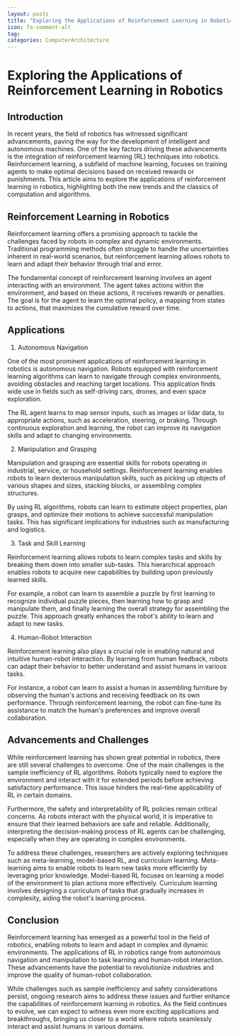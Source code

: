 ```yaml
---
layout: posts
title: "Exploring the Applications of Reinforcement Learning in Robotics"
icon: fa-comment-alt
tag:      
categories: ComputerArchitecture
---
```



# Exploring the Applications of Reinforcement Learning in Robotics

## Introduction

In recent years, the field of robotics has witnessed significant advancements, paving the way for the development of intelligent and autonomous machines. One of the key factors driving these advancements is the integration of reinforcement learning (RL) techniques into robotics. Reinforcement learning, a subfield of machine learning, focuses on training agents to make optimal decisions based on received rewards or punishments. This article aims to explore the applications of reinforcement learning in robotics, highlighting both the new trends and the classics of computation and algorithms.

## Reinforcement Learning in Robotics

Reinforcement learning offers a promising approach to tackle the challenges faced by robots in complex and dynamic environments. Traditional programming methods often struggle to handle the uncertainties inherent in real-world scenarios, but reinforcement learning allows robots to learn and adapt their behavior through trial and error.

The fundamental concept of reinforcement learning involves an agent interacting with an environment. The agent takes actions within the environment, and based on these actions, it receives rewards or penalties. The goal is for the agent to learn the optimal policy, a mapping from states to actions, that maximizes the cumulative reward over time.

## Applications

1. Autonomous Navigation

One of the most prominent applications of reinforcement learning in robotics is autonomous navigation. Robots equipped with reinforcement learning algorithms can learn to navigate through complex environments, avoiding obstacles and reaching target locations. This application finds wide use in fields such as self-driving cars, drones, and even space exploration.

The RL agent learns to map sensor inputs, such as images or lidar data, to appropriate actions, such as acceleration, steering, or braking. Through continuous exploration and learning, the robot can improve its navigation skills and adapt to changing environments.

2. Manipulation and Grasping

Manipulation and grasping are essential skills for robots operating in industrial, service, or household settings. Reinforcement learning enables robots to learn dexterous manipulation skills, such as picking up objects of various shapes and sizes, stacking blocks, or assembling complex structures.

By using RL algorithms, robots can learn to estimate object properties, plan grasps, and optimize their motions to achieve successful manipulation tasks. This has significant implications for industries such as manufacturing and logistics.

3. Task and Skill Learning

Reinforcement learning allows robots to learn complex tasks and skills by breaking them down into smaller sub-tasks. This hierarchical approach enables robots to acquire new capabilities by building upon previously learned skills.

For example, a robot can learn to assemble a puzzle by first learning to recognize individual puzzle pieces, then learning how to grasp and manipulate them, and finally learning the overall strategy for assembling the puzzle. This approach greatly enhances the robot's ability to learn and adapt to new tasks.

4. Human-Robot Interaction

Reinforcement learning also plays a crucial role in enabling natural and intuitive human-robot interaction. By learning from human feedback, robots can adapt their behavior to better understand and assist humans in various tasks.

For instance, a robot can learn to assist a human in assembling furniture by observing the human's actions and receiving feedback on its own performance. Through reinforcement learning, the robot can fine-tune its assistance to match the human's preferences and improve overall collaboration.

## Advancements and Challenges

While reinforcement learning has shown great potential in robotics, there are still several challenges to overcome. One of the main challenges is the sample inefficiency of RL algorithms. Robots typically need to explore the environment and interact with it for extended periods before achieving satisfactory performance. This issue hinders the real-time applicability of RL in certain domains.

Furthermore, the safety and interpretability of RL policies remain critical concerns. As robots interact with the physical world, it is imperative to ensure that their learned behaviors are safe and reliable. Additionally, interpreting the decision-making process of RL agents can be challenging, especially when they are operating in complex environments.

To address these challenges, researchers are actively exploring techniques such as meta-learning, model-based RL, and curriculum learning. Meta-learning aims to enable robots to learn new tasks more efficiently by leveraging prior knowledge. Model-based RL focuses on learning a model of the environment to plan actions more effectively. Curriculum learning involves designing a curriculum of tasks that gradually increases in complexity, aiding the robot's learning process.

## Conclusion

Reinforcement learning has emerged as a powerful tool in the field of robotics, enabling robots to learn and adapt in complex and dynamic environments. The applications of RL in robotics range from autonomous navigation and manipulation to task learning and human-robot interaction. These advancements have the potential to revolutionize industries and improve the quality of human-robot collaboration.

While challenges such as sample inefficiency and safety considerations persist, ongoing research aims to address these issues and further enhance the capabilities of reinforcement learning in robotics. As the field continues to evolve, we can expect to witness even more exciting applications and breakthroughs, bringing us closer to a world where robots seamlessly interact and assist humans in various domains.